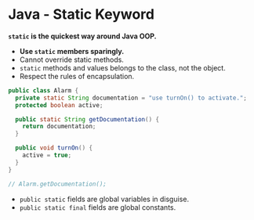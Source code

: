 # Java - Static Keyword

**`static` is the quickest way around Java OOP.**

* **Use `static` members sparingly.**
* Cannot override static methods.
* `static` methods and values belongs to the class, not the object.
* Respect the rules of encapsulation.

```java
public class Alarm {
  private static String documentation = "use turnOn() to activate.";
  protected boolean active;

  public static String getDocumentation() {
    return documentation;
  }

  public void turnOn() {
    active = true;
  }
}

// Alarm.getDocumentation();
```

* `public static` fields are global variables in disguise.
* `public static final` fields are global constants.

